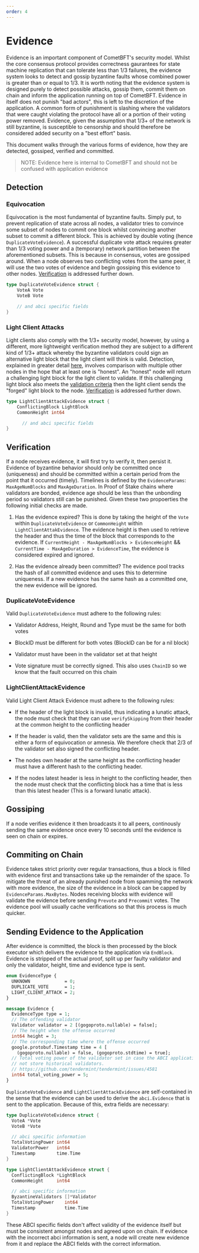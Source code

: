 ```yaml
---
order: 4
---
```


# Evidence

Evidence is an important component of CometBFT's security model. Whilst the core
consensus protocol provides correctness gaurantees for state machine replication
that can tolerate less than 1/3 failures, the evidence system looks to detect and
gossip byzantine faults whose combined power is greater than  or equal to 1/3. It is worth noting that
the evidence system is designed purely to detect possible attacks, gossip them,
commit them on chain and inform the application running on top of CometBFT.
Evidence in itself does not punish "bad actors", this is left to the discretion
of the application. A common form of punishment is slashing where the validators
that were caught violating the protocol have all or a portion of their voting
power removed. Evidence, given the assumption that 1/3+ of the network is still
byzantine, is susceptible to censorship and should therefore be considered added
security on a "best effort" basis.

This document walks through the various forms of evidence, how they are detected,
gossiped, verified and committed.

> NOTE: Evidence here is internal to CometBFT and should not be confused with
> application evidence

## Detection

### Equivocation

Equivocation is the most fundamental of byzantine faults. Simply put, to prevent
replication of state across all nodes, a validator tries to convince some subset
of nodes to commit one block whilst convincing another subset to commit a
different block. This is achieved by double voting (hence
`DuplicateVoteEvidence`). A successful duplicate vote attack requires greater
than 1/3 voting power and a (temporary) network partition between the aforementioned
subsets. This is because in consensus, votes are gossiped around. When a node
observes two conflicting votes from the same peer, it will use the two votes of
evidence and begin gossiping this evidence to other nodes. [Verification](#duplicatevoteevidence) is addressed further down.

```go
type DuplicateVoteEvidence struct {
    VoteA Vote
    VoteB Vote

    // and abci specific fields
}
```

### Light Client Attacks

Light clients also comply with the 1/3+ security model, however, by using a
different, more lightweight verification method they are subject to a
different kind of 1/3+ attack whereby the byzantine validators could sign an
alternative light block that the light client will think is valid. Detection,
explained in greater detail
[here](../light-client/detection/detection_003_reviewed.md), involves comparison
with multiple other nodes in the hope that at least one is "honest". An "honest"
node will return a challenging light block for the light client to validate. If
this challenging light block also meets the
[validation criteria](../light-client/verification/verification_001_published.md)
then the light client sends the "forged" light block to the node.
[Verification](#lightclientattackevidence) is addressed further down.

```go
type LightClientAttackEvidence struct {
    ConflictingBlock LightBlock
    CommonHeight int64

      // and abci specific fields
}
```

## Verification

If a node receives evidence, it will first try to verify it, then persist it.
Evidence of byzantine behavior should only be committed once (uniqueness) and
should be committed within a certain period from the point that it occurred
(timely). Timelines is defined by the `EvidenceParams`: `MaxAgeNumBlocks` and
`MaxAgeDuration`. In Proof of Stake chains where validators are bonded, evidence
age should be less than the unbonding period so validators still can be
punished. Given these two propoerties the following initial checks are made.

1. Has the evidence expired? This is done by taking the height of the `Vote`
   within `DuplicateVoteEvidence` or `CommonHeight` within
   `LightClientAttakEvidence`. The evidence height is then used to retrieve the
   header and thus the time of the block that corresponds to the evidence. If
   `CurrentHeight - MaxAgeNumBlocks > EvidenceHeight` && `CurrentTime -
   MaxAgeDuration > EvidenceTime`, the evidence is considered expired and
   ignored.

2. Has the evidence already been committed? The evidence pool tracks the hash of
   all committed evidence and uses this to determine uniqueness. If a new
   evidence has the same hash as a committed one, the new evidence will be
   ignored.

### DuplicateVoteEvidence

Valid `DuplicateVoteEvidence` must adhere to the following rules:

- Validator Address, Height, Round and Type must be the same for both votes

- BlockID must be different for both votes (BlockID can be for a nil block)

- Validator must have been in the validator set at that height

- Vote signature must be correctly signed. This also uses `ChainID` so we know
  that the fault occurred on this chain

### LightClientAttackEvidence

Valid Light Client Attack Evidence must adhere to the following rules:

- If the header of the light block is invalid, thus indicating a lunatic attack,
  the node must check that they can use `verifySkipping` from their header at
  the common height to the conflicting header

- If the header is valid, then the validator sets are the same and this is
  either a form of equivocation or amnesia. We therefore check that 2/3 of the
  validator set also signed the conflicting header.

- The nodes own header at the same height as the conflicting header must have a
  different hash to the conflicting header.

- If the nodes latest header is less in height to the conflicting header, then
  the node must check that the conflicting block has a time that is less than
  this latest header (This is a forward lunatic attack).

## Gossiping

If a node verifies evidence it then broadcasts it to all peers, continously sending
the same evidence once every 10 seconds until the evidence is seen on chain or
expires.

## Commiting on Chain

Evidence takes strict priority over regular transactions, thus a block is filled
with evidence first and transactions take up the remainder of the space. To
mitigate the threat of an already punished node from spamming the network with
more evidence, the size of the evidence in a block can be capped by
`EvidenceParams.MaxBytes`. Nodes receiving blocks with evidence will validate
the evidence before sending `Prevote` and `Precommit` votes. The evidence pool
will usually cache verifications so that this process is much quicker.

## Sending Evidence to the Application

After evidence is committed, the block is then processed by the block executor
which delivers the evidence to the application via `EndBlock`. Evidence is
stripped of the actual proof, split up per faulty validator and only the
validator, height, time and evidence type is sent.

```proto
enum EvidenceType {
  UNKNOWN             = 0;
  DUPLICATE_VOTE      = 1;
  LIGHT_CLIENT_ATTACK = 2;
}

message Evidence {
  EvidenceType type = 1;
  // The offending validator
  Validator validator = 2 [(gogoproto.nullable) = false];
  // The height when the offense occurred
  int64 height = 3;
  // The corresponding time where the offense occurred
  google.protobuf.Timestamp time = 4 [
    (gogoproto.nullable) = false, (gogoproto.stdtime) = true];
  // Total voting power of the validator set in case the ABCI application does
  // not store historical validators.
  // https://github.com/tendermint/tendermint/issues/4581
  int64 total_voting_power = 5;
}
```

`DuplicateVoteEvidence` and `LightClientAttackEvidence` are self-contained in
the sense that the evidence can be used to derive the `abci.Evidence` that is
sent to the application. Because of this, extra fields are necessary:

```go
type DuplicateVoteEvidence struct {
  VoteA *Vote
  VoteB *Vote

  // abci specific information
  TotalVotingPower int64
  ValidatorPower   int64
  Timestamp        time.Time
}

type LightClientAttackEvidence struct {
  ConflictingBlock *LightBlock
  CommonHeight     int64

  // abci specific information
  ByzantineValidators []*Validator
  TotalVotingPower    int64
  Timestamp           time.Time
}
```

These ABCI specific fields don't affect validity of the evidence itself but must
be consistent amongst nodes and agreed upon on chain. If evidence with the
incorrect abci information is sent, a node will create new evidence from it and
replace the ABCI fields with the correct information.

